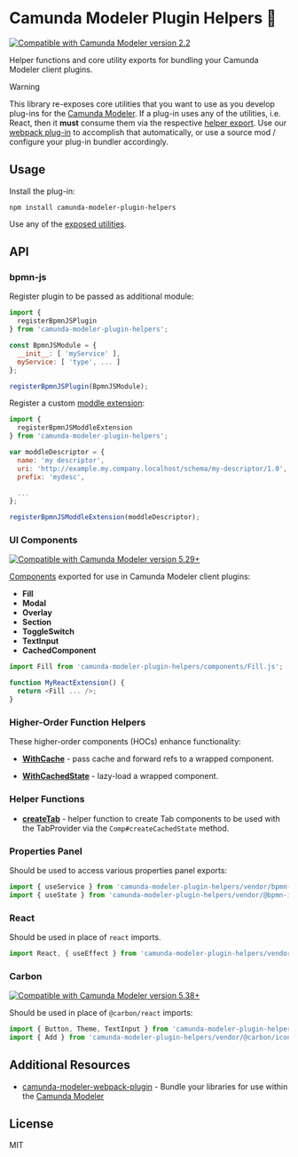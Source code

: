 # Camunda Modeler Plugin Helpers :electric_plug:

[![Compatible with Camunda Modeler version 2.2](https://img.shields.io/badge/Camunda%20Modeler-2.2+-blue.svg)](https://github.com/camunda/camunda-modeler)

Helper functions and core utility exports for bundling your Camunda Modeler client plugins.

> [!WARNING]
> This library re-exposes core utilities that you want to use as you develop plug-ins for the [Camunda Modeler](https://github.com/camunda/camunda-modeler).
> If a plug-in uses any of the utilities, i.e. React, then it **must** consume them via the respective [helper export](#api). Use our [webpack plug-in](https://github.com/camunda/camunda-modeler-webpack-plugin) to accomplish that automatically, or use a source mod / configure your plug-in bundler accordingly.


## Usage

Install the plug-in:

```
npm install camunda-modeler-plugin-helpers
```

Use any of the [exposed utilities](#api).

## API

### bpmn-js

Register plugin to be passed as additional module:

```javascript
import {
  registerBpmnJSPlugin
} from 'camunda-modeler-plugin-helpers';

const BpmnJSModule = {
  __init__: [ 'myService' ],
  myService: [ 'type', ... ]
};

registerBpmnJSPlugin(BpmnJSModule);
```

Register a custom [moddle extension](https://github.com/bpmn-io/bpmn-moddle):

```javascript
import {
  registerBpmnJSModdleExtension
} from 'camunda-modeler-plugin-helpers';

var moddleDescriptor = {
  name: 'my descriptor',
  uri: 'http://example.my.company.localhost/schema/my-descriptor/1.0',
  prefix: 'mydesc',

  ...
};

registerBpmnJSModdleExtension(moddleDescriptor);
```

### UI Components

[![Compatible with Camunda Modeler version 5.29+](https://img.shields.io/badge/Camunda%20Modeler-5.29+-blue.svg)](https://github.com/camunda/camunda-modeler)

[Components](https://github.com/camunda/camunda-modeler-plugin-helpers/tree/main/components) exported for use in Camunda Modeler client plugins:

- **Fill**
- **Modal**
- **Overlay** 
- **Section**
- **ToggleSwitch**
- **TextInput**
- **CachedComponent**

```javascript
import Fill from 'camunda-modeler-plugin-helpers/components/Fill.js';

function MyReactExtension() {
  return <Fill ... />;
}
```

### Higher-Order Function Helpers

These higher-order components (HOCs) enhance functionality:

- **[WithCache](https://github.com/camunda/camunda-modeler-plugin-helpers/blob/main/components/WithCache.js)** - pass cache and forward refs to a wrapped component.

- **[WithCachedState](https://github.com/camunda/camunda-modeler-plugin-helpers/blob/main/components/WithCachedState.js)** - lazy-load a wrapped component.

### Helper Functions

* **[createTab](https://github.com/camunda/camunda-modeler-plugin-helpers/blob/main/components/create-tab.js)** - helper function to create Tab components to be used with the TabProvider via the `Comp#createCachedState` method.

### Properties Panel

Should be used to access various properties panel exports:

```js
import { useService } from 'camunda-modeler-plugin-helpers/vendor/bpmn-js-properties-panel';
import { useState } from 'camunda-modeler-plugin-helpers/vendor/@bpmn-io/properties-panel/preact/hooks';
```

### React

Should be used in place of `react` imports.

```javascript
import React, { useEffect } from 'camunda-modeler-plugin-helpers/vendor/react.js';
```

### Carbon

[![Compatible with Camunda Modeler version 5.38+](https://img.shields.io/badge/Camunda%20Modeler-5.38+-blue.svg)](https://github.com/camunda/camunda-modeler)

Should be used in place of `@carbon/react` imports:

```javascript
import { Button, Theme, TextInput } from 'camunda-modeler-plugin-helpers/vendor/@carbon/react';
import { Add } from 'camunda-modeler-plugin-helpers/vendor/@carbon/icons-react';
```

## Additional Resources

* [camunda-modeler-webpack-plugin](https://github.com/camunda/camunda-modeler-webpack-plugin) - Bundle your libraries for use within the [Camunda Modeler](https://github.com/camunda/camunda-modeler)


## License

MIT
